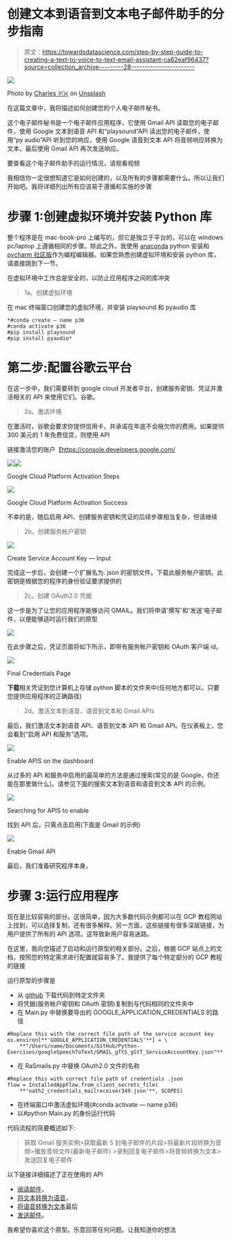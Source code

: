 # 创建文本到语音到文本电子邮件助手的分步指南

> 原文：<https://towardsdatascience.com/step-by-step-guide-to-creating-a-text-to-voice-to-text-email-assistant-ca62eaf96437?source=collection_archive---------28----------------------->

![](img/072e96bf71b3cb951eef661f0685424b.png)

Photo by [Charles 🇵🇭](https://unsplash.com/@charlesdeluvio?utm_source=unsplash&utm_medium=referral&utm_content=creditCopyText) on [Unsplash](https://unsplash.com/s/photos/email-assistant?utm_source=unsplash&utm_medium=referral&utm_content=creditCopyText)

在这篇文章中，我将描述如何创建您的个人电子邮件秘书。

这个电子邮件秘书是一个电子邮件应用程序，它使用 Gmail API 读取您的电子邮件，使用 Google 文本到语音 API 和“playsound”API 读出您的电子邮件，使用“py audio”API 听到您的响应，使用 Google 语音到文本 API 将音频响应转换为文本，最后使用 Gmail API 再次发送响应。

要查看这个电子邮件助手的运行情况，请观看视频

我相信你一定很想知道它是如何创建的，以及所有的步骤都需要什么。所以让我们开始吧。我将详细列出所有应该易于遵循和实施的步骤

# 步骤 1:创建虚拟环境并安装 Python 库

整个程序是在 mac-book-pro 上编写的，但它是独立于平台的，可以在 windows pc/laptop 上遵循相同的步骤。除此之外，我使用 [anaconda](https://docs.anaconda.com/anaconda/install/mac-os/) python 安装和 [pycharm 社区版](https://www.jetbrains.com/pycharm/download/#section=mac)作为编程编辑器。如果您熟悉创建虚拟环境和安装 python 库，请直接跳到下一节。

在虚拟环境中工作总是安全的，以防止应用程序之间的库冲突

> 1a。创建虚拟环境

在 mac 终端窗口创建您的虚拟环境，并安装 playsound 和 pyaudio 库

```
*#conda create — name p36
#conda activate p36
#pip install playsound
#pip install pyaudio*
```

# 第二步:配置谷歌云平台

在这一步中，我们需要转到 google cloud 开发者平台，创建服务密钥、凭证并激活相关的 API 来使用它们。谷歌。

> 2a。激活环境

在激活时，谷歌会要求你提供信用卡，并承诺在年底不会拖欠你的费用。如果提供 300 美元的 1 年免费信贷，则使用 API

链接激活您的账户【https://console.developers.google.com/ 

![](img/c280c7360a05857ff62bedc061dd8b3d.png)![](img/6a4ecc8c18626894c3547fd60978ad10.png)

Google Cloud Platform Activation Steps

![](img/84d00c88bcc1a7ec2ad0a2ab1dd37383.png)

Google Cloud Platform Activation Success

不幸的是，随后启用 API、创建服务密钥和凭证的后续步骤相当复杂，但请继续

> 2b。创建服务帐户密钥

![](img/87d771f9866af6393a3e6b6ab73a6835.png)

Create Service Account Key — Input

完成这一步后，会创建一个扩展名为. json 的密钥文件。下载此服务帐户密钥。此密钥是根据您的程序的身份验证要求提供的

> 2c。创建 OAuth2.0 凭据

这一步是为了让您的应用程序能够访问 GMAIL。我们将申请'撰写'和'发送'电子邮件，以便能够适时运行我们的原型

![](img/66d56e412560aae11dd429d5ac5988e1.png)

在此步骤之后，凭证页面将如下所示，即带有服务帐户密钥和 OAuth 客户端 id。

![](img/9055472d5439a0f8e7cd7e0877fde6f2.png)

Final Credentials Page

**下载**相关凭证到您计算机上存储 python 脚本的文件夹中(任何地方都可以，只要您提供应用程序的正确路径)

> 2d。激活文本到语音、语音到文本和 Gmail APIs

最后，我们激活文本到语音 API、语音到文本 API 和 Gmail API。在仪表板上，您会看到“启用 API 和服务”选项。

![](img/30851cd14dd2b0bcf966fbc642aae42f.png)

Enable APIS on the dashboard

从过多的 API 和服务中启用的最简单的方法是通过搜索(常见的是 Google，你还能在那里做什么)。请参见下面的搜索文本到语音和语音到文本 API 的示例。

![](img/aa6c37c331c6ef9fdecb2a29666c61aa.png)

Searching for APIS to enable

找到 API 后，只需点击启用(下面是 Gmail 的示例)

![](img/63920d550e74c7569665bd0549511d1f.png)

Enable Gmail API

最后，我们准备研究程序本身。

# 步骤 3:运行应用程序

现在是比较容易的部分。这很简单，因为大多数代码示例都可以在 GCP 教程网站上找到，可以选择复制，还有很多解释。另一方面，这些链接有很多深层链接，为用户提供了所有的 API 选项。这导致新用户容易迷路。

在这里，我向您描述了启动和运行原型的相关部分。之后，根据 GCP 站点上的文档，按照您的特定需求进行配置就容易多了。我提供了每个特定部分的 GCP 教程的链接

运行原型的步骤是

*   从 [github](https://github.com/alsm6169/Google-TtS-StT-Gmail) 下载代码到特定文件夹
*   将凭据(服务帐户密钥和 OAuth 密钥)复制到与代码相同的文件夹中
*   在 Main.py 中替换要导出的 GOOGLE_APPLICATION_CREDENTIALS 的路径

```
#Replace this with the correct file path of the service account key
os.environ[**'GOOGLE_APPLICATION_CREDENTIALS'**] = \
    **"/Users/name/Documents/GitHub/Python-Exercises/googleSpeechToText/GMAIL_gTtS_gStT_ServiceAccountKey.json"**
```

*   在 RaSmails.py 中替换 OAuth2.0 文件的名称

```
#Replace this with correct file path of credentials .json
flow = InstalledAppFlow.from_client_secrets_file(
    **'oath2_credentials_mailreceiver349.json'**, SCOPES)
```

*   在终端窗口中激活虚拟环境(#conda activate — name p36)
*   以#python Main.py 的身份运行代码

代码流程的简要概述如下:

> 获取 Gmail 服务实例>获取最新 5 封电子邮件的片段>将最新片段转换为音频>播放音频文件(最新电子邮件) >录制回复电子邮件>将音频转换为文本>发送回复电子邮件

以下链接详细描述了正在使用的 API

*   [阅读邮件](https://developers.google.com/gmail/api/v1/reference/users/messages/get)，
*   [将文本转换为语音](https://cloud.google.com/text-to-speech/docs/reference/libraries#client-libraries-install-python)，
*   [将语音转换为文本](https://github.com/GoogleCloudPlatform/python-docs-samples/tree/master/speech/cloud-client)最后
*   [发送邮件](https://developers.google.com/gmail/api/v1/reference/users/messages/send)。

我希望你喜欢这个原型。乐意回答任何问题。让我知道你的想法